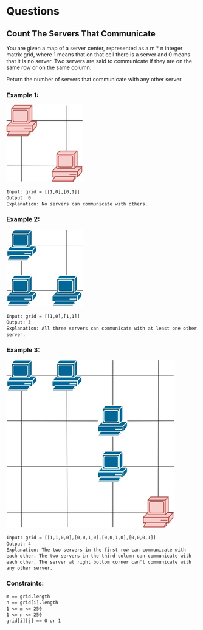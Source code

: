 # Questions
## Count The Servers That Communicate

You are given a map of a server center, represented as a m * n integer matrix grid, where 1 means that on that cell there is a server and 0 means that it is no server. Two servers are said to communicate if they are on the same row or on the same column. <br>

Return the number of servers that communicate with any other server. <br>

### Example 1:
![](countServersThatCommincate-1.jpg)
```
Input: grid = [[1,0],[0,1]] 
Output: 0
Explanation: No servers can communicate with others.
```
### Example 2:
![](countServersThatCommincate-2.jpg)
```
Input: grid = [[1,0],[1,1]]
Output: 3
Explanation: All three servers can communicate with at least one other server.
```
### Example 3:
![](countServersThatCommincate-3.jpg)
```
Input: grid = [[1,1,0,0],[0,0,1,0],[0,0,1,0],[0,0,0,1]]
Output: 4
Explanation: The two servers in the first row can communicate with each other. The two servers in the third column can communicate with each other. The server at right bottom corner can't communicate with any other server.
``` 

### Constraints:
```
m == grid.length
n == grid[i].length
1 <= m <= 250
1 <= n <= 250
grid[i][j] == 0 or 1
```
